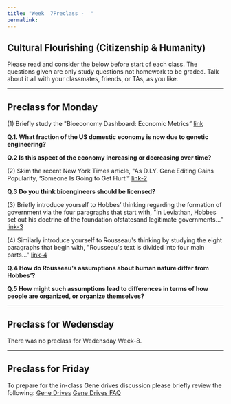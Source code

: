 ```yaml
---
title: "Week  7Preclass -  "
permalink: 
---
```



## Cultural Flourishing (Citizenship & Humanity)

Please read and consider the below before start of each class.
The questions given are only study questions not homework to be graded.
Talk about it all with your classmates, friends, or TAs, as you like.
_______________________________________________________________________

## Preclass for Monday

(1) Briefly study the "Bioeconomy Dashboard: Economic Metrics” [link](http://www.bioeconomycapital.com/bioeconomy-dashboard/)

**Q.1. What fraction of the US domestic economy is now due to genetic engineering?** 

**Q.2 Is this aspect of the economy increasing or decreasing over time?**

(2) Skim the recent New York Times article, "As D.I.Y. Gene Editing Gains Popularity, ‘Someone Is Going to Get Hurt’”
[link-2](https://www.nytimes.com/2018/05/14/science/biohackers-gene-editing-virus.html)

**Q.3 Do you think bioengineers should be licensed?**

(3) Briefly introduce yourself to Hobbes’ thinking regarding the formation of government via the four 
paragraphs that start with, "In Leviathan, Hobbes set out his 
doctrine of the foundation ofstatesand legitimate governments..." [link-3](https://en.wikipedia.org/wiki/Thomas_Hobbes#Leviathan)

(4) Similarly introduce yourself to Rousseau's thinking by studying the eight paragraphs that begin with, 
"Rousseau's text is divided into four main parts..." [link-4](https://en.wikipedia.org/wiki/Discourse_on_Inequality#Argument)

**Q.4 How do Rousseau’s assumptions about human nature differ from Hobbes’?** 

**Q.5 How might such assumptions lead to differences in terms of how people are organized, or organize themselves?**

_______________________________________________________________________

## Preclass for Wedensday 

There was no preclass for Wedensday Week-8. 


_______________________________________________________________________

## Preclass for Friday

To prepare for the in-class Gene drives discussion please briefly review the following: 
[Gene Drives](https://wyss.harvard.edu/media-post/crispr-cas9-gene-drives/)
[Gene Drives FAQ](https://wyss.harvard.edu/staticfiles/newsroom/pressreleases/Gene%20drives%20FAQ%20FINAL.pdf)






